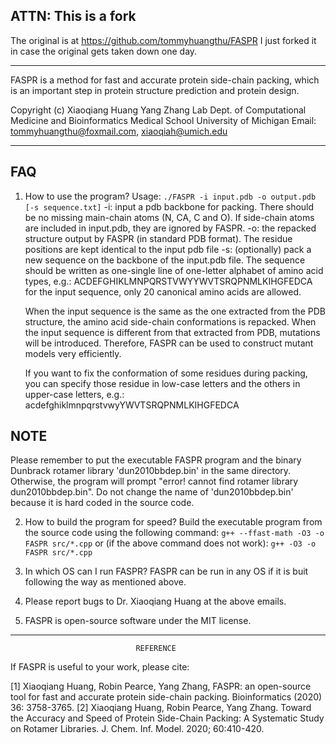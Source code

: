 ## ATTN: This is a fork ##
The original is at https://github.com/tommyhuangthu/FASPR
I just forked it in case the original gets taken down one day.

-----------------------

FASPR is a method for fast and accurate protein side-chain packing, which is 
an important step in protein structure prediction and protein design.

Copyright (c) Xiaoqiang Huang
Yang Zhang Lab
Dept. of Computational Medicine and Bioinformatics
Medical School
University of Michigan
Email: tommyhuangthu@foxmail.com, xiaoqiah@umich.edu

-------------------------
## FAQ
1. How to use the program?
Usage: `./FASPR -i input.pdb -o output.pdb [-s sequence.txt]`
-i: input a pdb backbone for packing. There should be no missing main-chain 
    atoms (N, CA, C and O). If side-chain atoms are included in input.pdb,
    they are ignored by FASPR.
-o: the repacked structure output by FASPR (in standard PDB format). The 
    residue positions are kept identical to the input pdb file
-s: (optionally) pack a new sequence on the backbone of the input.pdb file. 
    The sequence should be written as one-single line of one-letter alphabet 
    of amino acid types, e.g.:
    ACDEFGHIKLMNPQRSTVWYYWVTSRQPNMLKIHGFEDCA
    for the input sequence, only 20 canonical amino acids are allowed.

    When the input sequence is the same as the one extracted from the PDB 
    structure, the amino acid side-chain conformations is repacked. When the 
    input sequence is different from that extracted from PDB, mutations will 
    be introduced. Therefore, FASPR can be used to construct mutant models 
    very efficiently.

    If you want to fix the conformation of some residues during packing, you
    can specify those residue in low-case letters and the others in upper-case 
    letters, e.g.:
    acdefghiklmnpqrstvwyYWVTSRQPNMLKIHGFEDCA

##  NOTE ##
Please remember to put the executable FASPR program and the binary Dunbrack 
rotamer library 'dun2010bbdep.bin' in the same directory. Otherwise, the program 
will prompt "error! cannot find rotamer library dun2010bbdep.bin". Do not change
the name of 'dun2010bbdep.bin' because it is hard coded in the source code.

2. How to build the program for speed?
Build the executable program from the source code using the following command:
`g++ --ffast-math -O3 -o FASPR src/*.cpp`
or (if the above command does not work):
`g++ -O3 -o FASPR src/*.cpp`

3. In which OS can I run FASPR?
FASPR can be run in any OS if it is buit following the way as mentioned above.

4. Please report bugs to Dr. Xiaoqiang Huang at the above emails.

5. FASPR is open-source software under the MIT license.

--------------------------------
                                REFERENCE
If FASPR is useful to your work, please cite:

[1] Xiaoqiang Huang, Robin Pearce, Yang Zhang, FASPR: an open-source tool for fast 
and accurate protein side-chain packing. Bioinformatics (2020) 36: 3758-3765.
[2] Xiaoqiang Huang, Robin Pearce, Yang Zhang. Toward the Accuracy and Speed of 
Protein Side-Chain Packing: A Systematic Study on Rotamer Libraries. 
J. Chem. Inf. Model. 2020; 60:410-420.
